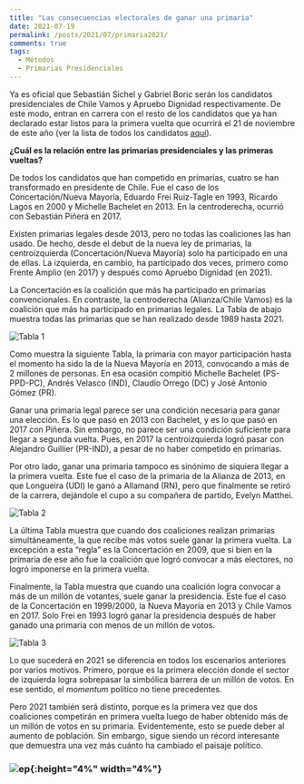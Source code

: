 ```yaml
---
title: "Las consecuencias electorales de ganar una primaria"
date: 2021-07-19
permalink: /posts/2021/07/primaria2021/
comments: true
tags:
  - Métodos
  - Primarias Presidenciales
---
```



Ya es oficial que Sebastián Sichel y Gabriel Boric serán los candidatos presidenciales de Chile Vamos y Apruebo Dignidad respectivamente. De este modo, entran en carrera con el resto de los candidatos que ya han declarado estar listos para la primera vuelta que ocurrirá el 21 de noviembre de este año (ver la lista de todos los candidatos [aquí](https://tresquintos.cl/presidencial2021/)).

**¿Cuál es la relación entre las primarias presidenciales y las primeras vueltas?**

De todos los candidatos que han competido en primarias, cuatro se han transformado en presidente de Chile. Fue el caso de los Concertación/Nueva Mayoría, Eduardo Frei Ruiz-Tagle en 1993, Ricardo Lagos en 2000 y Michelle Bachelet en 2013. En la centroderecha, ocurrió con Sebastián Piñera en 2017.  

Existen primarias legales desde 2013, pero no todas las coaliciones las han usado. De hecho, desde el debut de la nueva ley de primarias, la centroizquierda (Concertación/Nueva Mayoría) solo ha participado en una de ellas. La izquierda, en cambio, ha participado dos veces, primero como Frente Amplio (en 2017) y después como Apruebo Dignidad (en 2021).

La Concertación es la coalición que más ha participado en primarias convencionales. En contraste, la centroderecha (Alianza/Chile Vamos) es la coalición que más ha participado en primarias legales. La Tabla de abajo muestra todas las primarias que se han realizado desde 1989 hasta 2021.


![Tabla 1](https://user-images.githubusercontent.com/85262128/126206505-af5e4da1-3ffc-4f65-bfc8-f034a7e457f0.png)


Como muestra la siguiente Tabla, la primaria con mayor participación hasta el momento ha sido la de la Nueva Mayoría en 2013, convocando a más de 2 millones de personas. En esa ocasión compitió Michelle Bachelet (PS-PPD-PC), Andrés Velasco (IND), Claudio Orrego (DC) y José Antonio Gómez (PR). 

Ganar una primaria legal parece ser una condición necesaria para ganar una elección. Es lo que pasó en 2013 con Bachelet, y es lo que pasó en 2017 con Piñera. Sin embargo, no parece ser una condición suficiente para llegar a segunda vuelta. Pues, en 2017 la centroizquierda logró pasar con Alejandro Guillier (PR-IND), a pesar de no haber competido en primarias. 

Por otro lado, ganar una primaria tampoco es sinónimo de siquiera llegar a la primera vuelta. Este fue el caso de la primaria de la Alianza de 2013, en que Longueira (UDI) le ganó a Allamand (RN), pero que finalmente se retiró de la carrera, dejándole el cupo a su compañera de partido, Evelyn Matthei.


![Tabla 2](https://user-images.githubusercontent.com/85262128/126206630-c573c29b-4217-4c95-8443-311f685c39da.png)


La última Tabla muestra que cuando dos coaliciones realizan primarias simultáneamente, la que recibe más votos suele ganar la primera vuelta. La excepción a esta “regla” es la Concertación en 2009, que si bien en la primaria de ese año fue la coalición que logró convocar a más electores, no logró imponerse en la primera vuelta.

Finalmente, la Tabla muestra que cuando una coalición logra convocar a más de un millón de votantes, suele ganar la presidencia. Este fue el caso de la Concertación en 1999/2000, la Nueva Mayoría en 2013 y Chile Vamos en 2017. Solo Frei en 1993 logró ganar la presidencia después de haber ganado una primaria con menos de un millón de votos.


![Tabla 3](https://user-images.githubusercontent.com/85262128/126206743-d0f7c533-50ad-4b24-9c0f-2b71b879b087.png)


Lo que sucederá en 2021 se diferencia en todos los escenarios anteriores por varios motivos. Primero, porque es la primera elección donde el sector de izquierda logra sobrepasar la simbólica barrera de un millón de votos. En ese sentido, el *momentum* político no tiene precedentes.

Pero 2021 también será distinto, porque es la primera vez que dos coaliciones competirán en primera vuelta luego de haber obtenido más de un millón de votos en su primaria. Evidentemente, esto se puede deber al aumento de población. Sin embargo, sigue siendo un récord interesante que demuestra una vez más cuánto ha cambiado el paisaje político.


### ![ep](/images/pc.png){:height="4%" width="4%"}
